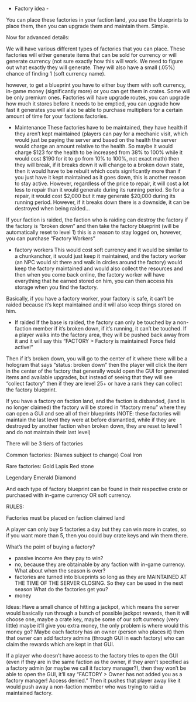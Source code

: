 - Factory idea  -

You can place these factories in your faction land, you use the blueprints to place them, 
then you can upgrade them and maintain them. Simple.

Now for advanced details:

We will have various different types of factories that you can place.
 These factories will either generate items that can be sold for currency or will generate currency 
 (not sure exactly how this will work. We need to figure out what exactly they 
 will generate. They will also have a small (.05%) chance of finding 1 (soft currency name). 

however, to get a blueprint you have to either buy them with soft currency, in-game 
money (significantly more) or you can get them in crates. Some will be only premium ones. 
Factories will have upgrade routes, you can upgrade how much it stores before it needs to
 be emptied, you can upgrade how fast it generates you will also be able to purchase multipliers 
 for a certain amount of time for your factions factories.

- Maintenance
These factories have to be maintained, they have health if they aren’t kept maintained 
(players can pay for a mechanic visit, which would just be paying the server
 and based on the health the server would charge an amount relative to the health.
  So maybe it would charge $123 for the health to be increased from 38% to 100% while it would cost
   $190 for it to go from 10% to 100%, not exact math) then they will break, if it breaks down it 
   will change to a broken down state, then it would have to be rebuilt which costs significantly more 
   than if you just have it kept maintained as it goes down, this is another reason to stay active. However, 
   regardless of the price to repair, it will cost a lot less to repair than it would generate during its running 
   period. So for a repair, it would cost $2,000 but it may generate $20,000 during its running period.
However, if it breaks down there is a downside, it can be destroyed when being raided...


If your faction is raided, the faction who is raiding can destroy the factory if the factory is “broken down” and then take the factory blueprint (will be automatically reset to level 1) this is a reason to stay logged on, however, you can purchase “Factory Workers”

- factory workers
This would cost soft currency and it would be similar to a chunkanchor, it would just keep it maintained, and the factory worker (an NPC would sit there and walk in circles around the factory) would keep the factory maintained and would also collect the resources and then when you come back online, the factory worker will have everything that he earned stored on him, you can then access his storage when you find the factory.

Basically, if you have a factory worker, your factory is safe, it can’t be raided because it’s kept maintained and it will also keep things stored on him. 

- If raided
If the base is raided, the factory can only be touched by a non-faction member if it’s broken down, if it’s running, it can’t be touched. If a player walks into the factory area, they will be pushed back away from it and it will say this “FACTORY > Factory is maintained! Force field active!” 

Then if it’s broken down, you will go to the center of it where there will be a hologram that says “status: broken down” then the player will click the item in the center of the factory that generally would open the GUI for generated items and available upgrades, but instead of seeing that they will see “collect factory” then if they are level 25+ or have a rank they can collect the factory blueprint. 

If you have a factory on faction land, and the faction is disbanded, (land is no longer  claimed) the factory will be stored in “/factory menu” where they can open a GUI and see all of their blueprints (NOTE: these factories will maintain the last level they were at before dismantled, while if they are destroyed by another faction when broken down, they are reset to level 1 and do not maintain their last level)

There will be 3 tiers of factories

Common factories:
(Names subject to change)
Coal
Iron

Rare factories:
Gold
Lapis
Red stone

Legendary
Emerald
Diamond


And each type of factory blueprint can be found in their respective crate or purchased with in-game currency OR soft currency.




RULES:

Factories must be placed on faction claimed land

A player can only buy 5 factories a day but they can win more in crates, so if you want more than 5, then you could buy crate keys and win them there.




What’s the point of buying a factory?
- passive income
Are they pay to win?
- no, because they are obtainable by any faction with in-game currency.
What about when the season is over?
- factories are turned into blueprints so long as they are MAINTAINED AT THE TIME OF THE SERVER CLOSING. So they can be used in the next season
What do the factories get you?
- money


Ideas:
Have a small chance of hitting a jackpot, which means the server would basically run through a bunch of possible jackpot rewards, then it will choose one, maybe a crate key, maybe some of our soft currency (very little) maybe it’ll give you extra money, the only problem is where would this money go? Maybe each factory has an owner (person who places it) then that owner can add factory admins (through GUI in each factory) who can claim the rewards which are kept in that GUI.

If a player who doesn’t have access to the factory tries to open the GUI (even if they are in the same faction as the owner, if they aren’t specified as a factory admin (or maybe we call it factory manager?), then they won’t be able to open the GUI, it’ll say “FACTORY > Owner has not added you as a factory manager! Access denied.” Then it pushes that player away like it would push away a non-faction member who was trying to raid a maintained factory.


